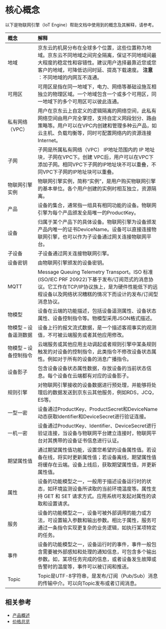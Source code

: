 # 核心概念
以下是物联网引擎（IoT Engine）帮助文档中使用到的概念及其解释，请参考。

| 概念 | 解释 |
| :- | :- |
| 地域 | 京东云的机房分布在全球多个位置，这些位置称为地域。京东云不同地域之间完全隔离，保证不同地域间最大程度的稳定性和容错性。建议用户选择最靠近您或您客户的地域，可降低访问时延、提高下载速度。 **注意** ：不同地域的内网互不连通。|
| 可用区 | 可用区是指在同一地域下，电力、网络等基础设施互相独立的物理区域。一个地域包含一个或多个可用区，同一地域下的多个可用区可以彼此连通。 |
| 私有网络（VPC） | 用户在京东云上自定义的逻辑隔离的网络空间，此私有网络空间由用户完全掌控，支持自定义网段划分、路由策略等。用户可以在VPC内创建和管理多种云产品，如云主机、负载均衡等，同时可配置网络内的资源连接Internet。 |
| 子网 | 子网是所属私有网络（VPC） IP地址范围内的 IP 地址块，子网在VPC下。创建 VPC后，用户可以在VPC下添加子网。相同VPC下子网的IP地址块不可以重叠，不同VPC下子网的IP地址块可以重叠。 |
| 物联网引擎实例 | 物联网引擎实例，简称“实例”，是用户购买物联网引擎的基本单位。各个用户创建的实例时相互独立，资源隔离。| 
| 产品 | 设备的集合，通常指一组具有相同功能的设备。物联网引擎为每个产品颁发全局唯一的ProductKey。|
| 设备 | 归属于某个产品下的具体设备。物联网引擎为设备颁发产品内唯一的证书DeviceName。设备可以直接连接物联网引擎，也可以作为子设备通过网关连接物联网平台。 |
| 子设备 | 子设备通过网关连接物联网引擎。 |
| 设备密钥 | 由物联网引擎颁发的设备密钥。 |
| MQTT | Message Queuing Telemetry Transport。ISO 标准(ISO/IEC PRF 20922)下基于发布/订阅范式的消息协议。它工作在TCP/IP协议族上，是为硬件性能低下的远程设备以及网络状况糟糕的情况下而设计的发布/订阅型消息协议。 |
| 物模型 | 设备在云端的功能描述，包括设备遥测属性、设备状态属性、设备控制指令等。物模型采用JSON格式描述。 |
| 物模型 – 设备遥测数据 | 设备上行的报文流式数据，是一个描述客观事实的观测值，不可被云端服务或者其他应用修改。 |
| 物模型 – 设备控制指令 | 云端服务或其他应用主动调起或者规则引擎中某条规则触发的对设备的控制指令，此类指令不修改设备状态属性。例如对于所有的设备的消息广播指令。 |
| 设备影子 | 包含设备设备状态属性数据，存放设备的当前状态信息。每个设备在云端都有对应的设备影子。 |
| 规则引擎 | 对物联网引擎接收的设备数据进行预处理，并能够将处理后的数据发送到京东云其他服务，例如RDS，JCQ，ES等。 |
| 一型一密 | 设备通过ProductKey、ProductSecret和DeviceName动态获取Identifier和DeviceSecret进行验证连接。 |
| 一机一密 | 设备通过ProductKey、Identifier、DeviceSecret进行验证连接，当设备与物联网平台建立连接时，物联网平台对其携带的设备证书信息进行认证。 |
| 期望属性值 | 通过期望属性值功能，设置您希望的设备属性值。若设备在线，将实时更新属性值；若设备离线，期望属性值将缓存在云端。设备上线后，获取期望属性值，并更新属性值。 |
| 属性 | 设备的功能模型之一，一般用于描述设备运行时的状态，如环境监测设备所读取的当前环境温度等。属性支持 GET 和 SET 请求方式。应用系统可发起对属性的读取和设置请求。 |
| 服务 | 设备的功能模型之一，设备可被外部调用的能力或方法，可设置输入参数和输出参数。相比于属性，服务可通过一条指令实现更复杂的业务逻辑，如执行某项特定的任务。 |
| 事件 | 设备的功能模型之一，设备运行时的事件，事件一般包含需要被外部感知和处理的通知信息，可包含多个输出参数。如，某项任务完成的信息，或者设备发生故障或告警时的温度等，事件可以被订阅和推送。 |
| Topic | Topic是UTF-8字符串，是发布/订阅（Pub/Sub）消息的传输中介。可以向Topic发布或者订阅消息。 |

## 相关参考

- [产品概述](../Introduction/Product-Overview.md)
- [价格总览](../Pricing/Price-Overview.md)
